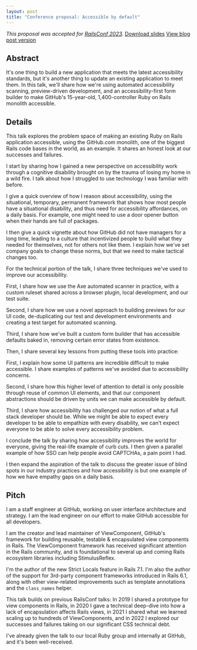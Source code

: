 ```yaml
---
layout: post
title: "Conference proposal: Accessible by default"
---
```


_This proposal was accepted for [RailsConf 2023](https://railsconf.org)._ [Download slides](/talks/2023-accessible-by-default/slides.key) [View blog post version](/2023/04/21/accessible-by-default.html)

## Abstract

It's one thing to build a new application that meets the latest accessibility standards, but it's another thing to update an existing application to meet them. In this talk, we'll share how we're using automated accessibility scanning, preview-driven development, and an accessibility-first form builder to make GitHub's 15-year-old, 1,400-controller Ruby on Rails monolith accessible.

## Details

This talk explores the problem space of making an existing Ruby on Rails application accessible, using the GitHub.com monolith, one of the biggest Rails code bases in the world, as an example. It shares an honest look at our successes and failures.

I start by sharing how I gained a new perspective on accessibility work through a cognitive disability brought on by the trauma of losing my home in a wild fire. I talk about how I struggled to use technology I was familiar with before.

I give a quick overview of how I reason about accessibility, using the situational, temporary, permanent framework that shows how most people have a situational disability, and thus need for accessibility affordances, on a daily basis. For example, one might need to use a door opener button when their hands are full of packages.

I then give a quick vignette about how GitHub did not have managers for a long time, leading to a culture that incentivized people to build what they needed for themselves, not for others not like them. I explain how we've set company goals to change these norms, but that we need to make tactical changes too.

For the technical portion of the talk, I share three techniques we've used to improve our accessibility.

First, I share how we use the Axe automated scanner in practice, with a custom ruleset shared across a browser plugin, local development, and our test suite.

Second, I share how we use a novel approach to building previews for our UI code, de-duplicating our test and development environments and creating a test target for automated scanning.

Third, I share how we've built a custom form builder that has accessible defaults baked in, removing certain error states from existence.

Then, I share several key lessons from putting these tools into practice:

First, I explain how some UI patterns are incredible difficult to make accessible. I share examples of patterns we've avoided due to accessibility concerns.

Second, I share how this higher level of attention to detail is only possible through reuse of common UI elements, and that our component abstractions should be driven by units we can make accessible by default.

Third, I share how accessibility has challenged our notion of what a full stack developer should be. While we might be able to expect every developer to be able to empathize with every disability, we can't expect everyone to be able to solve every accessibility problem.

I conclude the talk by sharing how accessibility improves the world for everyone, giving the real-life example of curb cuts. I then given a parallel example of how SSO can help people avoid CAPTCHAs, a pain point I had.

I then expand the aspiration of the talk to discuss the greater issue of blind spots in our industry practices and how accessibility is but one example of how we have empathy gaps on a daily basis.

## Pitch

I am a staff engineer at GitHub, working on user interface architecture and strategy. I am the lead engineer on our effort to make GitHub accessible for all developers.

I am the creator and lead maintainer of ViewComponent, GitHub's framework for building reusable, testable & encapsulated view components in Rails. The ViewComponent framework has received significant attention in the Rails community, and is foundational to several up and coming Rails ecosystem libraries including StimulusReflex.

I'm the author of the new Strict Locals feature in Rails 7.1. I'm also the author of the support for 3rd-party component frameworks introduced in Rails 6.1, along with other view-related improvements such as template annotations and the `class_names` helper.

This talk builds on previous RailsConf talks: In 2019 I shared a prototype for view components in Rails, in 2020 I gave a technical deep-dive into how a lack of encapsulation affects Rails views, in 2021 I shared what we learned scaling up to hundreds of ViewComponents, and in 2022 I explored our successes and failures taking on our significant CSS technical debt.

I've already given the talk to our local Ruby group and internally at GitHub, and it's been well-received.
